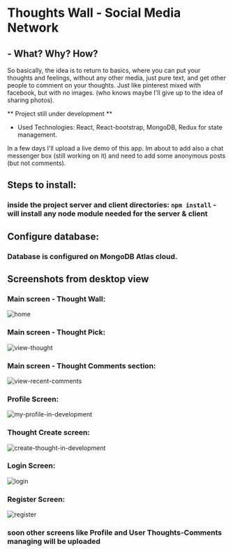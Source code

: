 # Thoughts Wall - Social Media Network

## - What? Why? How?
So basically, the idea is to return to basics, where you can put your thoughts and feelings, without any other media, just pure text, and get other people to comment on your thoughts. Just like pinterest mixed with facebook, but with no images. (who knows maybe I'll give up to the idea of sharing photos).

** Project still under development **
- Used Technologies: React, React-bootstrap, MongoDB, Redux for state management.

In a few days I'll upload a live demo of this app.
Im about to add also a chat messenger box (still working on it) and need to add some anonymous posts (but not comments).

## Steps to install:
### inside the project server and client directories: `npm install` - will install any node module needed for the server & client

## Configure database:
### Database is configured on MongoDB Atlas cloud.

## Screenshots from desktop view
### Main screen - Thought Wall:
![home](https://user-images.githubusercontent.com/36458741/111218182-13200980-85df-11eb-8896-8dd705735371.png)


### Main screen - Thought Pick:
![view-thought](https://user-images.githubusercontent.com/36458741/111218381-511d2d80-85df-11eb-92ef-d31ce1a3ca0d.png )

### Main screen - Thought Comments section:
![view-recent-comments](https://user-images.githubusercontent.com/36458741/111218402-59756880-85df-11eb-9437-cacfda0fccc8.png)

### Profile Screen:

![my-profile-in-development](https://user-images.githubusercontent.com/36458741/111218458-6d20cf00-85df-11eb-9a58-e620581a923a.png)

### Thought Create screen:
![create-thought-in-development](https://user-images.githubusercontent.com/36458741/111218434-64c89400-85df-11eb-9fca-2d4968603f58.png)

### Login Screen: 
![login](https://user-images.githubusercontent.com/36458741/111218441-685c1b00-85df-11eb-99ca-d569705b3475.png)

### Register Screen:
![register](https://user-images.githubusercontent.com/36458741/111218444-68f4b180-85df-11eb-99dc-5f193eb6f48d.png)


### soon other screens like Profile and User Thoughts-Comments managing will be uploaded
